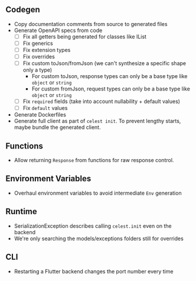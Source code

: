 ## Codegen

- Copy documentation comments from source to generated files
- Generate OpenAPI specs from code
    - [ ] Fix all getters being generated for classes like IList
    - [ ] Fix generics
    - [ ] Fix extension types
    - [ ] Fix overrides
    - [ ] Fix custom toJson/fromJson (we can't synthesize a specific shape only a type)
        - For custom toJson, response types can only be a base type like `object` or `string`
        - For custom fromJson, request types can only be a base type like `object` or `string`
    - [ ] Fix `required` fields (take into account nullability + default values)
    - [ ] Fix `default` values
- Generate Dockerfiles
- Generate full client as part of `celest init`. To prevent lengthy starts, maybe bundle the generated client.

## Functions

- Allow returning `Response` from functions for raw response control.

## Environment Variables

- Overhaul environment variables to avoid intermediate `Env` generation

## Runtime

- SerializationException describes calling `celest.init` even on the backend
- We're only searching the models/exceptions folders still for overrides

## CLI

- Restarting a Flutter backend changes the port number every time
